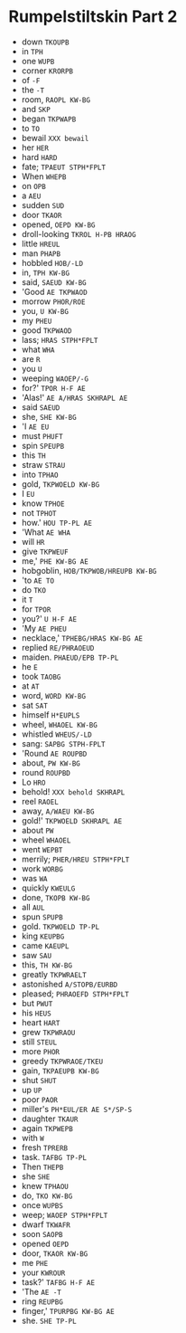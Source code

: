 # Rumpelstiltskin Part 2

* down `TKOUPB`
* in `TPH`
* one `WUPB`
* corner `KRORPB`
* of `-F`
* the `-T`
* room, `RAOPL KW-BG`
* and `SKP`
* began `TKPWAPB`
* to `TO`
* bewail `XXX bewail`
* her `HER`
* hard `HARD`
* fate; `TPAEUT STPH*FPLT`
* When `WHEPB`
* on `OPB`
* a `AEU`
* sudden `SUD`
* door `TKAOR`
* opened, `OEPD KW-BG`
* droll-looking `TKROL H-PB HRAOG`
* little `HREUL`
* man `PHAPB`
* hobbled `HOB/-LD`
* in, `TPH KW-BG`
* said, `SAEUD KW-BG`
* 'Good `AE TKPWAOD`
* morrow `PHOR/ROE`
* you, `U KW-BG`
* my `PHEU`
* good `TKPWAOD`
* lass; `HRAS STPH*FPLT`
* what `WHA`
* are `R`
* you `U`
* weeping `WAOEP/-G`
* for?' `TPOR H-F AE`
* 'Alas!' `AE A/HRAS SKHRAPL AE`
* said `SAEUD`
* she, `SHE KW-BG`
* 'I `AE EU`
* must `PHUFT`
* spin `SPEUPB`
* this `TH`
* straw `STRAU`
* into `TPHAO`
* gold, `TKPWOELD KW-BG`
* I `EU`
* know `TPHOE`
* not `TPHOT`
* how.' `HOU TP-PL AE`
* 'What `AE WHA`
* will `HR`
* give `TKPWEUF`
* me,' `PHE KW-BG AE`
* hobgoblin, `HOB/TKPWOB/HREUPB KW-BG`
* 'to `AE TO`
* do `TKO`
* it `T`
* for `TPOR`
* you?' `U H-F AE`
* 'My `AE PHEU`
* necklace,' `TPHEBG/HRAS KW-BG AE`
* replied `RE/PHRAOEUD`
* maiden. `PHAEUD/EPB TP-PL`
* he `E`
* took `TAOBG`
* at `AT`
* word, `WORD KW-BG`
* sat `SAT`
* himself `H*EUPLS`
* wheel, `WHAOEL KW-BG`
* whistled `WHEUS/-LD`
* sang: `SAPBG STPH-FPLT`
* 'Round `AE ROUPBD`
* about, `PW KW-BG`
* round `ROUPBD`
* Lo `HRO`
* behold! `XXX behold SKHRAPL`
* reel `RAOEL`
* away, `A/WAEU KW-BG`
* gold!' `TKPWOELD SKHRAPL AE`
* about `PW`
* wheel `WHAOEL`
* went `WEPBT`
* merrily; `PHER/HREU STPH*FPLT`
* work `WORBG`
* was `WA`
* quickly `KWEULG`
* done, `TKOPB KW-BG`
* all `AUL`
* spun `SPUPB`
* gold. `TKPWOELD TP-PL`
* king `KEUPBG`
* came `KAEUPL`
* saw `SAU`
* this, `TH KW-BG`
* greatly `TKPWRAELT`
* astonished `A/STOPB/EURBD`
* pleased; `PHRAOEFD STPH*FPLT`
* but `PWUT`
* his `HEUS`
* heart `HART`
* grew `TKPWRAOU`
* still `STEUL`
* more `PHOR`
* greedy `TKPWRAOE/TKEU`
* gain, `TKPAEUPB KW-BG`
* shut `SHUT`
* up `UP`
* poor `PAOR`
* miller's `PH*EUL/ER AE S*/SP-S`
* daughter `TKAUR`
* again `TKPWEPB`
* with `W`
* fresh `TPRERB`
* task. `TAFBG TP-PL`
* Then `THEPB`
* she `SHE`
* knew `TPHAOU`
* do, `TKO KW-BG`
* once `WUPBS`
* weep; `WAOEP STPH*FPLT`
* dwarf `TKWAFR`
* soon `SAOPB`
* opened `OEPD`
* door, `TKAOR KW-BG`
* me `PHE`
* your `KWROUR`
* task?' `TAFBG H-F AE`
* 'The `AE -T`
* ring `REUPBG`
* finger,' `TPURPBG KW-BG AE`
* she. `SHE TP-PL`
